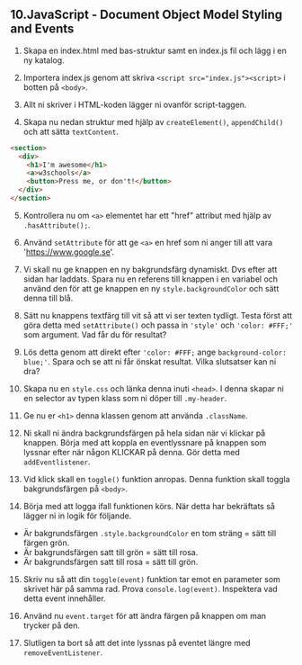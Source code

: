 ## 10.JavaScript - Document Object Model Styling and Events

1. Skapa en index.html med bas-struktur samt en index.js fil och lägg i en ny katalog.

1. Importera index.js genom att skriva ```<script src="index.js"><script>``` i botten på ```<body>```.

1. Allt ni skriver i HTML-koden lägger ni ovanför script-taggen.

1. Skapa nu nedan struktur med hjälp av ```createElement()```, ```appendChild()``` och  att sätta ```textContent```.

```HTML
<section>
  <div>
    <h1>I'm awesome</h1>
    <a>w3schools</a>
    <button>Press me, or don't!</button>
  </div>
</section>
```

5. Kontrollera nu om ```<a>``` elementet har ett "href" attribut med hjälp av ```.hasAttribute();```.

6. Använd ```setAttribute``` för att ge ```<a>``` en href som ni anger till att vara 'https://www.google.se'.

7. Vi skall nu ge knappen en ny bakgrundsfärg dynamiskt. Dvs efter att sidan har laddats. Spara nu en referens till knappen i en variabel och använd den för att ge knappen en ny ```style.backgroundColor``` och sätt denna till blå.

8. Sätt nu knappens textfärg till vit så att vi ser texten tydligt. Testa först att göra detta med ```setAttribute()``` och passa in ```'style'``` och ```'color: #FFF;'``` som argument. Vad får du för resultat?

9. Lös detta genom att direkt efter ```'color: #FFF;``` ange ```background-color: blue;'```. Spara och se att ni får önskat resultat. Vilka slutsatser kan ni dra?

10. Skapa nu en ```style.css``` och länka denna inuti ```<head>```. I denna skapar ni en selector av typen klass som ni döper till ```.my-header```.

11. Ge nu er ```<h1>``` denna klassen genom att använda ```.className```.

12. Ni skall ni ändra backgrundsfärgen på hela sidan när vi klickar på knappen. Börja med att koppla en eventlyssnare på knappen som lyssnar efter när någon KLICKAR på denna. Gör detta med ```addEventlistener```.

13. Vid klick skall en ```toggle()``` funktion anropas. Denna funktion skall toggla bakgrundsfärgen på ```<body>```. 

14. Börja med att logga ifall funktionen körs. När detta har bekräftats så lägger ni in logik för följande.

* Är bakgrundsfärgen ```.style.backgroundColor``` en tom sträng = sätt till färgen grön.
* Är bakgrundsfärgen satt till grön = sätt till rosa.
* Är bakgrundsfärgen satt till rosa = sätt till grön.

15. Skriv nu så att din ```toggle(event)``` funktion tar emot en parameter som skrivet här på samma rad. Prova ```console.log(event)```. Inspektera vad detta event innehåller.

16. Använd nu ```event.target``` för att ändra färgen på knappen om man trycker på den.

17. Slutligen ta bort så att det inte lyssnas på eventet längre med ```removeEventListener```.

